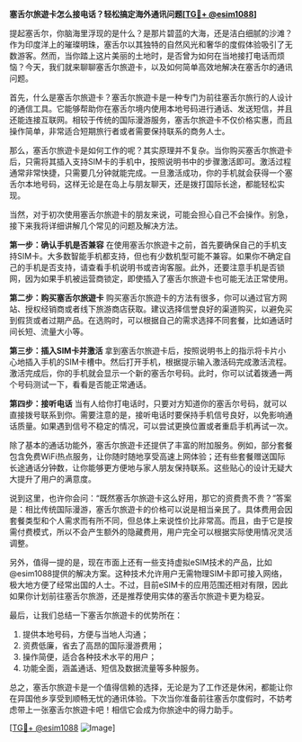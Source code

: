 **塞舌尔旅遊卡怎么接电话？轻松搞定海外通讯问题[[TG💪+ @esim1088](https://t.me/s/esim1088)]**

提起塞舌尔，你脑海里浮现的是什么？是那片碧蓝的大海，还是洁白细腻的沙滩？作为印度洋上的璀璨明珠，塞舌尔以其独特的自然风光和奢华的度假体验吸引了无数游客。然而，当你踏上这片美丽的土地时，是否曾为如何在当地接打电话而烦恼？今天，我们就来聊聊塞舌尔旅遊卡，以及如何简单高效地解决在塞舌尔的通讯问题。

首先，什么是塞舌尔旅遊卡？塞舌尔旅遊卡是一种专门为前往塞舌尔旅行的人设计的通信工具。它能够帮助你在塞舌尔境内使用本地号码进行通话、发送短信，并且还能连接互联网。相较于传统的国际漫游服务，塞舌尔旅遊卡不仅价格实惠，而且操作简单，非常适合短期旅行者或者需要保持联系的商务人士。

那么，塞舌尔旅遊卡是如何工作的呢？其实原理并不复杂。当你购买塞舌尔旅遊卡后，只需将其插入支持SIM卡的手机中，按照说明书中的步骤激活即可。激活过程通常非常快捷，只需要几分钟就能完成。一旦激活成功，你的手机就会获得一个塞舌尔本地号码，这样无论是在岛上与朋友聊天，还是拨打国际长途，都能轻松实现。

当然，对于初次使用塞舌尔旅遊卡的朋友来说，可能会担心自己不会操作。别急，接下来我将详细讲解几个常见的问题及解决方法。

**第一步：确认手机是否兼容**
在使用塞舌尔旅遊卡之前，首先要确保自己的手机支持SIM卡。大多数智能手机都支持，但也有少数机型可能不兼容。如果你不确定自己的手机是否支持，请查看手机说明书或咨询客服。此外，还要注意手机是否锁网，因为如果手机被运营商锁定，即使插入了塞舌尔旅遊卡也可能无法正常使用。

**第二步：购买塞舌尔旅遊卡**
购买塞舌尔旅遊卡的方法有很多，你可以通过官方网站、授权经销商或者线下旅游商店获取。建议选择信誉良好的渠道购买，以避免买到假货或者过期产品。在选购时，可以根据自己的需求选择不同套餐，比如通话时间长短、流量大小等。

**第三步：插入SIM卡并激活**
拿到塞舌尔旅遊卡后，按照说明书上的指示将卡片小心地插入手机的SIM卡槽中。然后打开手机，根据提示输入激活码完成激活流程。激活完成后，你的手机就会显示一个新的塞舌尔号码。此时，你可以试着拨通一两个号码测试一下，看看是否能正常通话。

**第四步：接听电话**
当有人给你打电话时，只要对方知道你的塞舌尔号码，就可以直接拨号联系到你。需要注意的是，接听电话时要保持手机信号良好，以免影响通话质量。如果遇到信号不稳定的情况，可以尝试更换位置或者重启手机再试一次。

除了基本的通话功能外，塞舌尔旅遊卡还提供了丰富的附加服务。例如，部分套餐包含免费WiFi热点服务，让你随时随地享受高速上网体验；还有些套餐赠送国际长途通话分钟数，让你能够更方便地与家人朋友保持联系。这些贴心的设计无疑大大提升了用户的满意度。

说到这里，也许你会问：“既然塞舌尔旅遊卡这么好用，那它的资费贵不贵？”答案是：相比传统国际漫游，塞舌尔旅遊卡的价格可以说是相当亲民了。具体费用会因套餐类型和个人需求而有所不同，但总体上来说性价比非常高。而且，由于它是按需付费模式，所以不会产生额外的隐藏费用，用户完全可以根据实际使用情况灵活调整。

另外，值得一提的是，现在市面上还有一些支持虚拟eSIM技术的产品，比如@esim1088提供的解决方案。这种技术允许用户无需物理SIM卡即可接入网络，极大地方便了经常出国的人士。不过，目前eSIM卡的应用范围还相对有限，因此如果你计划前往塞舌尔旅游，还是推荐使用实体的塞舌尔旅遊卡更为稳妥。

最后，让我们总结一下塞舌尔旅遊卡的优势所在：
1. 提供本地号码，方便与当地人沟通；
2. 资费低廉，省去了高昂的国际漫游费用；
3. 操作简便，适合各种技术水平的用户；
4. 功能全面，涵盖通话、短信及数据流量等多种服务。

总之，塞舌尔旅遊卡是一个值得信赖的选择，无论是为了工作还是休闲，都能让你在异国他乡享受到顺畅无忧的通讯体验。下次当你准备前往塞舌尔度假时，不妨考虑带上一张塞舌尔旅遊卡吧！相信它会成为你旅途中的得力助手。

[[TG💪+ @esim1088](https://t.me/s/esim1088) ![Image](https://i.postimg.cc/4NQfJmqS/Snipaste-2025-05-13-00-14-12.png)]